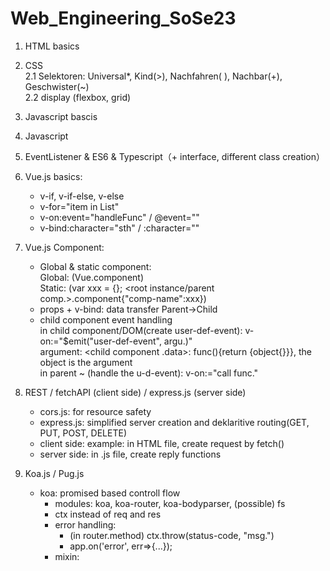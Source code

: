 # Web_Engineering_SoSe23
1. HTML basics
2. CSS<br>
   2.1 Selektoren: Universal*, Kind(>), Nachfahren( ), Nachbar(+), Geschwister(~)<br>
   2.2 display (flexbox, grid)<br>
3. Javascript bascis
4. Javascript 
5. EventListener & ES6 & Typescript（+ interface, different class creation）

6. Vue.js basics: <br>
   - v-if, v-if-else, v-else<br>
   - v-for="item in List"<br>
   - v-on:event="handleFunc" / @event=""<br>
   - v-bind:character="sth" / :character=""<br>

7. Vue.js Component:<br>
   - Global & static component:<br>
   Global: (Vue.component) <br>
   Static: (var xxx = {}; <root instance/parent comp.>.component{"comp-name":xxx}) <br>
   - props + v-bind: data transfer Parent->Child <br>
   - child component event handling <br>
     in child component/DOM(create user-def-event): v-on:<event>="$emit("user-def-event", argu.)"<br>
     argument: <child component .data>: func(){return {object{}}}, the object is the argument <br>
     in parent ~ (handle the u-d-event): v-on:<u-d-event>="call func."

8. REST / fetchAPI (client side) / express.js (server side) <br>
   - cors.js: for resource safety
   - express.js: simplified server creation and deklaritive routing(GET, PUT, POST, DELETE) <br>
   - client side: example: in HTML file, create request by fetch() <br>
   - server side: in <app>.js file, create reply functions <br>

9. Koa.js / Pug.js
   - koa: promised based controll flow
      - modules: koa, koa-router, koa-bodyparser, (possible) fs
      - ctx instead of req and res
      - error handling:
         - (in router.method) ctx.throw(status-code, "msg.")
         - app.on('error', err=>{...});
      - mixin:
   
